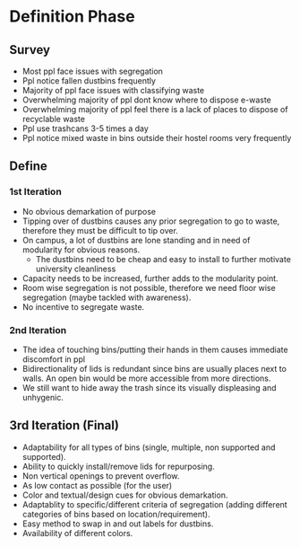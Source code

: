 # Definition Phase

## Survey
- Most ppl face issues with segregation
- Ppl notice fallen dustbins frequently
- Majority of ppl face issues with classifying waste
- Overwhelming majority of ppl dont know where to dispose e-waste
- Overwhelming majority of ppl feel there is a lack of places to dispose of recyclable waste
- Ppl use trashcans 3-5 times a day
- Ppl notice mixed waste in bins outside their hostel rooms very frequently

## Define

### 1st Iteration
- No obvious demarkation of purpose
- Tipping over of dustbins causes any prior segregation to go to waste, therefore they must be difficult to tip over.
- On campus, a lot of dustbins are lone standing and in need of modularity for obvious reasons.
    - The dustbins need to be cheap and easy to install to further motivate university cleanliness
- Capacity needs to be increased, further adds to the modularity point.
- Room wise segregation is not possible, therefore we need floor wise segregation (maybe tackled with awareness).
- No incentive to segregate waste.

### 2nd Iteration
- The idea of touching bins/putting their hands in them causes immediate discomfort in ppl
- Bidirectionality of lids is redundant since bins are usually places next to walls. An open bin would be more accessible from more directions.
- We still want to hide away the trash since its visually displeasing and unhygenic.


## 3rd Iteration (Final)
- Adaptability for all types of bins (single, multiple, non supported and supported).
- Ability to quickly install/remove lids for repurposing.
- Non vertical openings to prevent overflow.
- As low contact as possible (for the user)
- Color and textual/design cues for obvious demarkation.
- Adaptablity to specific/different criteria of segregation (adding different categories of bins based on location/requirement).
- Easy method to swap in and out labels for dustbins.
- Availability of different colors.